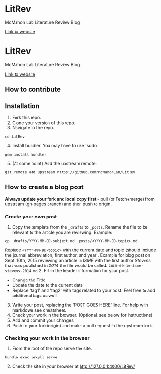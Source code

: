 # LitRev
McMahon Lab Literature Review Blog

[Link to website](http://mcmahonlab.github.io/LitRev/)

# LitRev
McMahon Lab Literature Review Blog

[Link to website](http://mcmahonlab.github.io/LitRev/)

## How to contribute

## Installation
1. Fork this repo.
2. Clone your version of this repo.
3. Navigate to the repo.
```
cd LitRev
```
4. Install bundler.  You may have to use 'sudo'.
```
gem install bundler
```
5. (At some point) Add the upstream remote.
```
git remote add upstream https://github.com/McMahonLab/LitRev
```

##  How to create a blog post
**Always update your fork and local copy first** - pull (or Fetch+merge) from upstream (gh-pages branch) and then push to origin.

### Create your own post
1. Copy the template from the `_drafts` to `_posts`.  Rename the file to be relevant to the article you are reviewing.
Example:
```
cp _drafts/YYYY-MM-DD-subject.md _posts/<YYYY-MM-DD-topic>.md
```
Replace `<YYYY-MM-DD-topic>` with the current date and topic (should include the journal abbreviation, first author, and year).
Example for blog post on Sept. 10th, 2015 reviewing an article in _ISME_ with the first author _Stevens_ that was published in _2014_ the file would be called.
`2015-09-10-isme-stevens-2014.md`
2. Fill in the header information for your post.
  - Change the Title
  - Update the date to the current date
  - Replace 'tag1' and 'tag2' with tags related to your post.  Feel free to add additional tags as well
3. Write your post, replacing the 'POST GOES HERE' line.
    For help with markdown see [cheatsheet](https://github.com/adam-p/markdown-here/wiki/Markdown-Cheatsheet).
4. Check your work in the browser. (Optional, see below for instructions)
5. Add and commit your changes
6. Push to your fork(origin) and make a pull request to the upstream fork.

### Checking your work in the browser
1. From the root of the repo serve the site.
```
bundle exec jekyll serve
```
2. Check the site in your browser at http://127.0.0.1:4000/LitRev/
